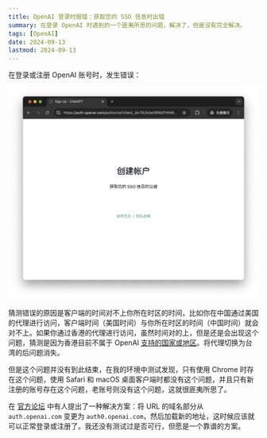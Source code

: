 ```yaml
---
title: OpenAI 登录时报错：获取您的 SSO 信息时出错
summary: 在登录 OpenAI 时遇到的一个匪夷所思的问题，解决了，但是没有完全解决。
tags: [OpenAI]
date: 2024-09-13
lastmod: 2024-09-13
---
```


在登录或注册 OpenAI 账号时，发生错误：

![](assets/file-20240913120720439.png)

猜测错误的原因是客户端的时间对不上你所在时区的时间，比如你在中国通过美国的代理进行访问，客户端时间（美国时间）与你所在时区的时间（中国时间）就会对不上。如果你通过香港的代理进行访问，虽然时间对的上，但是还是会出现这个问题，猜测是因为香港目前不属于 OpenAI [支持的国家或地区](https://platform.openai.com/docs/supported-countries)。将代理切换为台湾的后问题消失。

但是这个问题并没有到此结束，在我的环境中测试发现，只有使用 Chrome 时存在这个问题，使用 Safari 和 macOS 桌面客户端时都没有这个问题，并且只有新注册的账号存在这个问题，老账号则没有这个问题，这就很匪夷所思了。

在 [官方论坛](https://community.openai.com/t/cant-fix-this-error-welcome-back-something-went-wrong-while-getting-your-sso-info/934573/4) 中有人提出了一种解决方案：将 URL 的域名部分从 `auth.openai.com` 变更为 `auth0.openai.com`，然后加载新的地址，这时候应该就可以正常登录或注册了。我还没有测试过是否可行，但愿是一个靠谱的方案。
